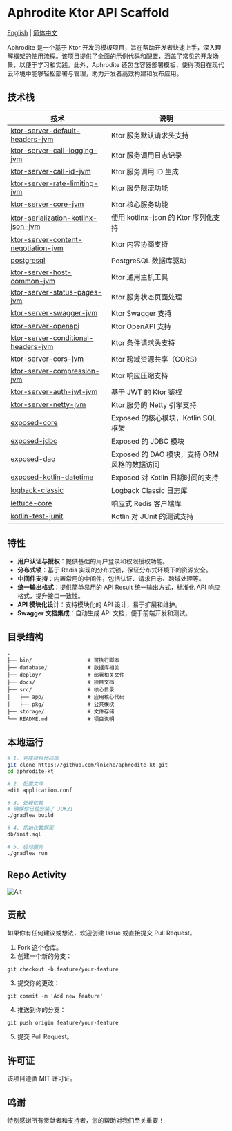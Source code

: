 # Aphrodite Ktor API Scaffold

[English](README.md) | [简体中文](README-zh.md)

Aphrodite 是一个基于 Ktor 开发的模板项目，旨在帮助开发者快速上手，深入理解框架的使用流程。该项目提供了全面的示例代码和配置，涵盖了常见的开发场景，以便于学习和实践。此外，Aphrodite
还包含容器部署模板，使得项目在现代云环境中能够轻松部署与管理，助力开发者高效构建和发布应用。

## 技术栈

| 技术                                                                                   | 说明                              |
|--------------------------------------------------------------------------------------|---------------------------------|
| [ktor-server-default-headers-jvm](https://ktor.io/docs/default-headers.html)         | Ktor 服务默认请求头支持                  |
| [ktor-server-call-logging-jvm](https://ktor.io/docs/call-logging.html)               | Ktor 服务调用日志记录                   |
| [ktor-server-call-id-jvm](https://ktor.io/docs/call-id.html)                         | Ktor 服务调用 ID 生成                 |
| [ktor-server-rate-limiting-jvm](https://github.com/flaxoos/ktor-rate-limiting)       | Ktor 服务限流功能                     |
| [ktor-server-core-jvm](https://ktor.io/docs/core.html)                               | Ktor 核心服务功能                     |
| [ktor-serialization-kotlinx-json-jvm](https://ktor.io/docs/serialization.html)       | 使用 kotlinx-json 的 Ktor 序列化支持    |
| [ktor-server-content-negotiation-jvm](https://ktor.io/docs/content-negotiation.html) | Ktor 内容协商支持                     |
| [postgresql](https://jdbc.postgresql.org/)                                           | PostgreSQL 数据库驱动                |
| [ktor-server-host-common-jvm](https://ktor.io/docs/host-common.html)                 | Ktor 通用主机工具                     |
| [ktor-server-status-pages-jvm](https://ktor.io/docs/status-pages.html)               | Ktor 服务状态页面处理                   |
| [ktor-server-swagger-jvm](https://ktor.io/docs/openapi.html)                         | Ktor Swagger 支持                 |
| [ktor-server-openapi](https://ktor.io/docs/openapi.html)                             | Ktor OpenAPI 支持                 |
| [ktor-server-conditional-headers-jvm](https://ktor.io/docs/conditional-headers.html) | Ktor 条件请求头支持                    |
| [ktor-server-cors-jvm](https://ktor.io/docs/cors.html)                               | Ktor 跨域资源共享（CORS）               |
| [ktor-server-compression-jvm](https://ktor.io/docs/compression.html)                 | Ktor 响应压缩支持                     |
| [ktor-server-auth-jwt-jvm](https://ktor.io/docs/jwt.html)                            | 基于 JWT 的 Ktor 鉴权                |
| [ktor-server-netty-jvm](https://ktor.io/docs/netty.html)                             | Ktor 服务的 Netty 引擎支持             |
| [exposed-core](https://github.com/JetBrains/Exposed/wiki/Getting-Started)            | Exposed 的核心模块，Kotlin SQL 框架     |
| [exposed-jdbc](https://github.com/JetBrains/Exposed/wiki/Getting-Started)            | Exposed 的 JDBC 模块               |
| [exposed-dao](https://github.com/JetBrains/Exposed/wiki/DataAccessObjects)           | Exposed 的 DAO 模块，支持 ORM 风格的数据访问 |
| [exposed-kotlin-datetime](https://github.com/JetBrains/Exposed/wiki/Getting-Started) | Exposed 对 Kotlin 日期时间的支持        |
| [logback-classic](https://logback.qos.ch/manual/classic.html)                        | Logback Classic 日志库             |
| [lettuce-core](https://lettuce.io/core/release/reference/)                           | 响应式 Redis 客户端库                  |
| [kotlin-test-junit](https://kotlinlang.org/docs/junit-5.html)                        | Kotlin 对 JUnit 的测试支持            |

## 特性

- **用户认证与授权**：提供基础的用户登录和权限授权功能。
- **分布式锁**：基于 Redis 实现的分布式锁，保证分布式环境下的资源安全。
- **中间件支持**：内置常用的中间件，包括认证、请求日志、跨域处理等。
- **统一输出格式**：提供简单易用的 API Result 统一输出方式，标准化 API 响应格式，提升接口一致性。
- **API 模块化设计**：支持模块化的 API 设计，易于扩展和维护。
- **Swagger 文档集成**：自动生成 API 文档，便于前端开发和测试。

## 目录结构

```
.
├── bin/                  # 可执行脚本
├── database/             # 数据库相关
├── deploy/               # 部署相关文件
├── docs/                 # 项目文档
├── src/                  # 核心目录
│   ├── app/              # 应用核心代码
│   ├── pkg/              # 公共模块
├── storage/              # 文件存储
└── README.md             # 项目说明

```

## 本地运行

```bash
# 1. 克隆项目代码库
git clone https://github.com/lniche/aphrodite-kt.git
cd aphrodite-kt

# 2. 配置文件
edit application.conf

# 3. 处理依赖
# 确保你已经安装了 JDK21
./gradlew build

# 4. 初始化数据库
db/init.sql

# 5. 启动服务
./gradlew run
```

## Repo Activity

![Alt](https://repobeats.axiom.co/api/embed/8c4c3c37cf3d00a71bc527b1a0eee18d2f20f7b5.svg "Repobeats analytics image")

## 贡献

如果你有任何建议或想法，欢迎创建 Issue 或直接提交 Pull Request。

1. Fork 这个仓库。
2. 创建一个新的分支：

```
git checkout -b feature/your-feature
```

3. 提交你的更改：

```
git commit -m 'Add new feature'
```

4. 推送到你的分支：

```
git push origin feature/your-feature
```

5. 提交 Pull Request。

## 许可证

该项目遵循 MIT 许可证。

## 鸣谢

特别感谢所有贡献者和支持者，您的帮助对我们至关重要！
